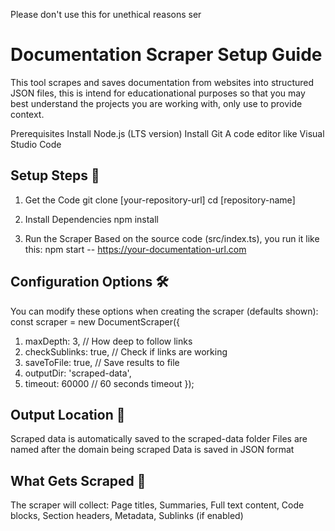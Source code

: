 Please don't use this for unethical reasons ser


# Documentation Scraper Setup Guide
This tool scrapes and saves documentation from websites into structured JSON files, this is intend for 
educationational purposes so that you may best understand the projects you are working with, only use to
provide context.

Prerequisites
Install Node.js (LTS version)
Install Git
A code editor like Visual Studio Code

## Setup Steps 🚀

1. Get the Code
git clone [your-repository-url]
cd [repository-name]

2. Install Dependencies
npm install

3. Run the Scraper
Based on the source code (src/index.ts), you run it like this:
npm start -- https://your-documentation-url.com

## Configuration Options 🛠️
You can modify these options when creating the scraper (defaults shown):
const scraper = new DocumentScraper({
   1. maxDepth: 3,          // How deep to follow links
   2. checkSublinks: true,  // Check if links are working
   3. saveToFile: true,     // Save results to file
   4. outputDir: 'scraped-data',
   5. timeout: 60000        // 60 seconds timeout
});

## Output Location 📁
Scraped data is automatically saved to the scraped-data folder
Files are named after the domain being scraped
Data is saved in JSON format

## What Gets Scraped 📝
The scraper will collect:
Page titles,
Summaries,
Full text content,
Code blocks,
Section headers,
Metadata,
Sublinks (if enabled)
